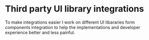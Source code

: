 # Third party UI library integrations
To make integrations easier I work on different UI libararies form components integration to help the implementations and developer experience better and less painful.
